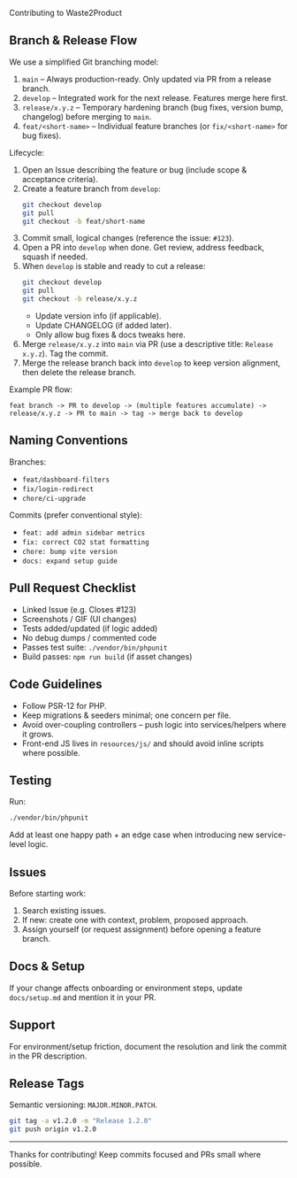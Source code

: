 Contributing to Waste2Product

## Branch & Release Flow

We use a simplified Git branching model:

1. `main` – Always production-ready. Only updated via PR from a release branch.
2. `develop` – Integrated work for the next release. Features merge here first.
3. `release/x.y.z` – Temporary hardening branch (bug fixes, version bump, changelog) before merging to `main`.
4. `feat/<short-name>` – Individual feature branches (or `fix/<short-name>` for bug fixes).

Lifecycle:
1. Open an Issue describing the feature or bug (include scope & acceptance criteria).
2. Create a feature branch from `develop`:
	```bash
	git checkout develop
	git pull
	git checkout -b feat/short-name
	```
3. Commit small, logical changes (reference the issue: `#123`).
4. Open a PR into `develop` when done. Get review, address feedback, squash if needed.
5. When `develop` is stable and ready to cut a release:
	```bash
	git checkout develop
	git pull
	git checkout -b release/x.y.z
	```
	- Update version info (if applicable).
	- Update CHANGELOG (if added later).
	- Only allow bug fixes & docs tweaks here.
6. Merge `release/x.y.z` into `main` via PR (use a descriptive title: `Release x.y.z`). Tag the commit.
7. Merge the release branch back into `develop` to keep version alignment, then delete the release branch.

Example PR flow:
```
feat branch -> PR to develop -> (multiple features accumulate) -> release/x.y.z -> PR to main -> tag -> merge back to develop
```

## Naming Conventions
Branches:
- `feat/dashboard-filters`
- `fix/login-redirect`
- `chore/ci-upgrade`

Commits (prefer conventional style):
- `feat: add admin sidebar metrics`
- `fix: correct CO2 stat formatting`
- `chore: bump vite version`
- `docs: expand setup guide`

## Pull Request Checklist
- Linked Issue (e.g. Closes #123)
- Screenshots / GIF (UI changes)
- Tests added/updated (if logic added)
- No debug dumps / commented code
- Passes test suite: `./vendor/bin/phpunit`
- Build passes: `npm run build` (if asset changes)

## Code Guidelines
- Follow PSR-12 for PHP.
- Keep migrations & seeders minimal; one concern per file.
- Avoid over-coupling controllers – push logic into services/helpers where it grows.
- Front-end JS lives in `resources/js/` and should avoid inline scripts where possible.

## Testing
Run:
```bash
./vendor/bin/phpunit
```
Add at least one happy path + an edge case when introducing new service-level logic.

## Issues
Before starting work:
1. Search existing issues.
2. If new: create one with context, problem, proposed approach.
3. Assign yourself (or request assignment) before opening a feature branch.

## Docs & Setup
If your change affects onboarding or environment steps, update `docs/setup.md` and mention it in your PR.

## Support
For environment/setup friction, document the resolution and link the commit in the PR description.

## Release Tags
Semantic versioning: `MAJOR.MINOR.PATCH`.
```bash
git tag -a v1.2.0 -m "Release 1.2.0"
git push origin v1.2.0
```

---
Thanks for contributing! Keep commits focused and PRs small where possible.

